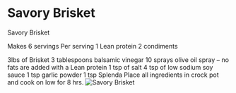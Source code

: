 # Savory Brisket

Savory Brisket

Makes 6 servings
Per serving
1 Lean protein
2 condiments

3lbs of Brisket
3 tablespoons balsamic vinegar
10 sprays olive oil spray – no fats are added with a Lean protein
1 tsp of salt
4 tsp of low sodium soy sauce
1 tsp garlic powder
1 tsp Splenda
Place all ingredients in crock pot and cook on low for 8 hrs.
![Savory Brisket](/images/Savory%20Brisket.png)


